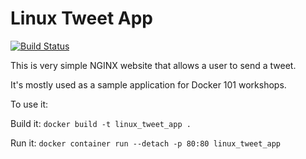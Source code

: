 # Linux Tweet App

[![Build Status](https://travis-ci.org/vegasbrianc/autobuilds.svg?branch=dev)](https://travis-ci.org/DracoAter/autobuilds)

This is very simple NGINX website that allows a user to send a tweet. 

It's mostly used as a sample application for Docker 101 workshops. 

To use it:

Build it:
`docker build -t linux_tweet_app .`

Run it:
`docker container run --detach -p 80:80 linux_tweet_app`

